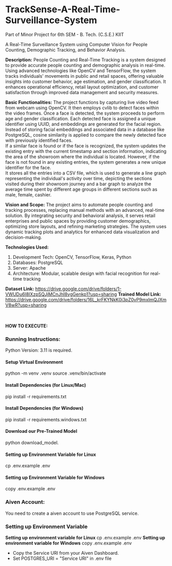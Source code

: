 # TrackSense-A-Real-Time-Surveillance-System
Part of Minor Project for 6th SEM - B. Tech. (C.S.E.) KIIT

A Real-Time Surveillance System using Computer Vision for People Counting, Demographic Tracking, and Behavior Analysis.

**Description:**
People Counting and Real-Time Tracking is a system designed to provide accurate people counting and demographic analysis in real-time. Using advanced technologies like OpenCV and TensorFlow, the system tracks individuals' movements in public and retail spaces, offering valuable insights into customer behavior, age estimation, and gender classification. It enhances operational efficiency, retail layout optimization, and customer satisfaction through improved data management and security measures.

**Basic Functionalities:**
The project functions by capturing live video feed from webcam using OpenCV. It then employs cvlib to detect faces within the video frames. Once a face is detected, the system proceeds to perform age and gender classification. Each detected face is assigned a unique identifier using UUID, and embeddings are generated for the facial region.
<br>
Instead of storing facial embeddings and associated data in a database like PostgreSQL, cosine similarity is applied to compare the newly detected face with previously identified faces.
<br>
If a similar face is found or if the face is recognized, the system updates the existing entry with the current timestamp and section information, indicating the area of the showroom where the individual is located. However, if the face is not found in any existing entries, the system generates a new unique identifier for the face.
<br>
It stores all the entries into a CSV file, which is used to generate a line graph representing the individual's activity over time, depicting the sections visited during their showroom journey and a bar graph to analyze the average time spent by different age groups in different sections such as male, female, cashier.

**Vision and Scope:**
The project aims to automate people counting and tracking processes, replacing manual methods with an advanced, real-time solution. By integrating security and behavioral analysis, it serves retail enterprises and public spaces by providing customer demographics, optimizing store layouts, and refining marketing strategies. The system uses dynamic tracking plots and analytics for enhanced data visualization and decision-making.

**Technologies Used:**
1. Development Tech: OpenCV, TensorFlow, Keras, Python
2. Databases: PostgreSQL
3. Server: Apache
4. Architecture: Modular, scalable design with facial recognition for real-time tracking

**Dataset Link:** https://drive.google.com/drive/folders/1-VWUDu6I8IXzpSQJjMCnJhI8vgGenkp1?usp=sharing
**Trained Model Link:** https://drive.google.com/drive/folders/16L_krFKYNkK0i3pZ0vP9mxImQJXmV8wR?usp=sharing

<br><br>
**HOW TO EXECUTE:**

### Running Instructions:
Python Version: 3.11 is required.

#### Setup Virtual Environment
python -m venv .venv
source .venv/bin/activate

#### Install Dependencies (for Linux/Mac)
pip install -r requirements.txt

#### Install Dependencies (for Windows)
pip install -r requirements.windows.txt

#### Download our Pre-Trained Model
python download_model.

#### Setting up Environment Variable for Linux
cp .env.example .env

#### Setting up Environment Variable for Windows
copy .env.example .env

### Aiven Account:
You need to create a aiven account to use PostgreSQL service.

### Setting up Environment Variable
**Setting up environment variable for Linux**
cp .env.example .env
**Setting up environment variable for Windows**
copy .env.example .env

* Copy the Service URI from your Aiven Dashboard.
* Set POSTGRES_URI = "Service URI" in .env file
